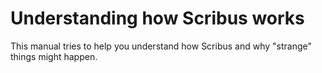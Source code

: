 # Understanding how Scribus works

This manual tries to help you understand how Scribus and why "strange" things might happen.
